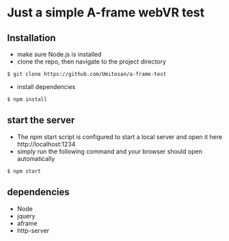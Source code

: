 # Just a simple A-frame webVR test

## Installation
* make sure Node.js is installed
* clone the repo, then navigate to the project directory
```
$ git clone https://github.com/Umitosan/a-frame-test
```
* install dependencies
```
$ npm install
```
## start the server
* The npm start script is configured to start a local server and open it here http://localhost:1234
* simply run the following command and your browser should open automatically
```
$ npm start
```
## dependencies
* Node
* jquery
* aframe
* http-server
